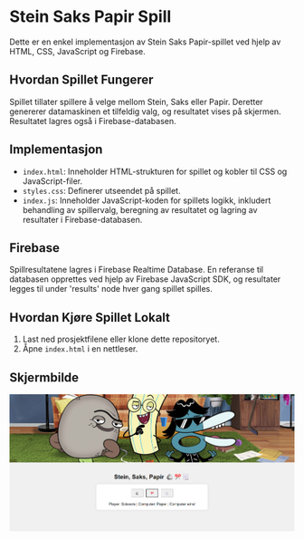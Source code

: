 # Stein Saks Papir Spill

Dette er en enkel implementasjon av Stein Saks Papir-spillet ved hjelp av HTML, CSS, JavaScript og Firebase.

## Hvordan Spillet Fungerer

Spillet tillater spillere å velge mellom Stein, Saks eller Papir. Deretter genererer datamaskinen et tilfeldig valg, og resultatet vises på skjermen. Resultatet lagres også i Firebase-databasen.

## Implementasjon

- `index.html`: Inneholder HTML-strukturen for spillet og kobler til CSS og JavaScript-filer.
- `styles.css`: Definerer utseendet på spillet.
- `index.js`: Inneholder JavaScript-koden for spillets logikk, inkludert behandling av spillervalg, beregning av resultatet og lagring av resultater i Firebase-databasen.

## Firebase

Spillresultatene lagres i Firebase Realtime Database. En referanse til databasen opprettes ved hjelp av Firebase JavaScript SDK, og resultater legges til under 'results' node hver gang spillet spilles.

## Hvordan Kjøre Spillet Lokalt

1. Last ned prosjektfilene eller klone dette repositoryet.
2. Åpne `index.html` i en nettleser.


## Skjermbilde

![Stein Saks Papir Skjermbilde](image.png)
